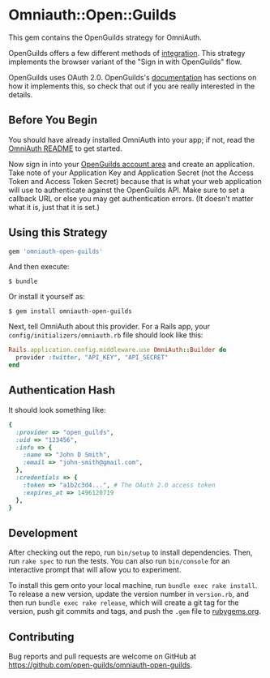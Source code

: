 # Omniauth::Open::Guilds

This gem contains the OpenGuilds strategy for OmniAuth.

OpenGuilds offers a few different methods of
[integration](https://docs.openguilds.com/#authentication).
This strategy implements the browser variant of the "Sign in
with OpenGuilds" flow.

OpenGuilds uses OAuth 2.0. OpenGuilds's
[documentation](https://docs.openguilds.com/#authentication) has sections
on how it implements this, so check that out if you are really interested
in the details.

## Before You Begin


You should have already installed OmniAuth into your app; 
if not, read the [OmniAuth README](https://github.com/omniauth/omniauth) to get started.

Now sign in into your [OpenGuilds account area](https://dashboard.openguilds.com/account)
 and create an application. Take note of your Application Key and Application Secret 
(not the Access Token and Access Token Secret) because that is what your 
web application will use to authenticate against the OpenGuilds API. 
Make sure to set a callback URL or else you may get authentication errors. 
(It doesn't matter what it is, just that it is set.)

## Using this Strategy

```ruby
gem 'omniauth-open-guilds'
```

And then execute:

    $ bundle

Or install it yourself as:

    $ gem install omniauth-open-guilds


Next, tell OmniAuth about this provider. For a Rails app, your 
`config/initializers/omniauth.rb` file should look like this:

```ruby
Rails.application.config.middleware.use OmniAuth::Builder do
  provider :twitter, "API_KEY", "API_SECRET"
end
```

## Authentication Hash

It should look something like:

```ruby
{
  :provider => "open_guilds",
  :uid => "123456",
  :info => {
    :name => "John D Smith",
    :email => "john-smith@gmail.com",
  },
  :credentials => {
    :token => "a1b2c3d4...", # The OAuth 2.0 access token
    :expires_at => 1496120719
  },
}
```

## Development

After checking out the repo, run `bin/setup` to install dependencies. 
Then, run `rake spec` to run the tests. You can also run `bin/console` 
for an interactive prompt that will allow you to experiment.

To install this gem onto your local machine, run `bundle exec rake install`. 
To release a new version, update the version number in `version.rb`, and then 
run `bundle exec rake release`, which will create a git tag for the version, 
push git commits and tags, and push the `.gem` file 
to [rubygems.org](https://rubygems.org).

## Contributing

Bug reports and pull requests are welcome on GitHub at 
https://github.com/open-guilds/omniauth-open-guilds.

